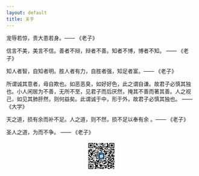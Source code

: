 ```yaml
---
layout: default
title: 关于
---
```


宠辱若惊，贵大患若身。—— 《老子》

信言不美，美言不信。善者不辩，辩者不善。知者不博，博者不知。 —— 《老子》

知人者智，自知者明。胜人者有力，自胜者强，知足者富。—— 《老子》

所谓诚其意者，毋自欺也。如恶恶臭，如好好色，此之谓自谦。故君子必慎其独也。小人闲居为不善，无所不至，见君子而后厌然，掩其不善而著其善。人之视己，如见其肺肝然，则何益矣。此谓诚于中，形于外，故君子必慎其独也。 ——《大学》


天之道，损有余而补不足。人之道，则不然，损不足以奉有余 。—— 《老子》

圣人之道，为而不争。 —— 《老子》


<div style="text-align: center;">

<img src="/assets/images/qr_shellc_pub_2.jpg" width="80">

</div>


